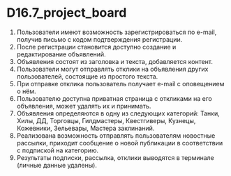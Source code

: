 # D16.7_project_board

1. Пользователи имеют возможность зарегистрироваться  по e-mail, получив письмо с кодом подтверждения регистрации. 
2. После регистрации становится доступно создание и редактирование объявлений. 
3. Объявления состоят из заголовка и текста, добавляется контент. 
4. Пользователи могут отправлять отклики на объявления других пользователей, состоящие из простого текста. 
5. При отправке отклика пользователь получает e-mail с оповещением о нём. 
6. Пользователю доступна приватная страница с откликами на его объявления, может удалять их и принимать. 
7. Объявления определяются в одну из следующих категорий: Танки, Хилы, ДД, Торговцы, Гилдмастеры, Квестгиверы, Кузнецы, Кожевники, Зельевары, Мастера заклинаний.
8. Реализована возможность отправлять пользователям новостные рассылки, приходит сообщение о новой публикации в соответствии с подпиской на категорию.
9. Результаты подписки, рассылка, отклики выводятся в терминале (личные данные удалены).
